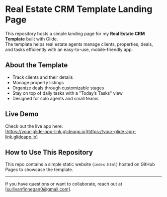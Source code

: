 # Real Estate CRM Template Landing Page

This repository hosts a simple landing page for my **Real Estate CRM Template** built with Glide.  
The template helps real estate agents manage clients, properties, deals, and tasks efficiently with an easy-to-use, mobile-friendly app.

## About the Template

- Track clients and their details  
- Manage property listings  
- Organize deals through customizable stages  
- Stay on top of daily tasks with a "Today’s Tasks" view  
- Designed for solo agents and small teams  

## Live Demo

Check out the live app here:  
[https://your-glide-app-link.glideapp.io](https://your-glide-app-link.glideapp.io)

## How to Use This Repository

This repo contains a simple static website (`index.html`) hosted on GitHub Pages to showcase the template.

---

If you have questions or want to collaborate, reach out at [sullivanfinnegan0@gmail.com].
